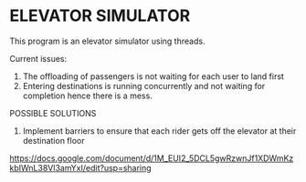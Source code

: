 # ELEVATOR SIMULATOR 

This program is an elevator simulator using threads. 

Current issues:
1. The offloading of passengers is not waiting for each user to land first
2. Entering destinations is running concurrently and not waiting for completion hence there is a mess. 

POSSIBLE SOLUTIONS
1. Implement barriers to ensure that each rider gets off the elevator at their destination floor

https://docs.google.com/document/d/1M_EUI2_5DCL5gwRzwnJf1XDWmKzkbIWnL38Vl3amYxI/edit?usp=sharing
